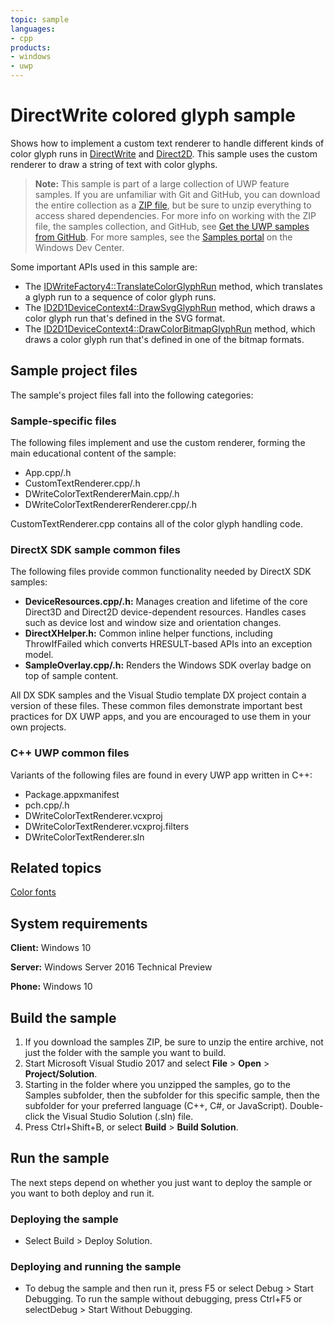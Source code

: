 ```yaml
---
topic: sample
languages:
- cpp
products:
- windows
- uwp
---
```


<!---
  category: GraphicsAndAnimation
  samplefwlink: http://go.microsoft.com/fwlink/p/?LinkId=832476
--->

# DirectWrite colored glyph sample

Shows how to implement a custom text renderer to handle different kinds of color glyph runs in 
[DirectWrite](https://msdn.microsoft.com/library/windows/desktop/dd368038) and 
[Direct2D](http://msdn.microsoft.com/library/windows/desktop/dd370990). This sample uses the custom renderer to draw a string of text with color glyphs. 

> **Note:** This sample is part of a large collection of UWP feature samples. 
> If you are unfamiliar with Git and GitHub, you can download the entire collection as a 
> [ZIP file](https://github.com/Microsoft/Windows-universal-samples/archive/master.zip), but be 
> sure to unzip everything to access shared dependencies. For more info on working with the ZIP file, 
> the samples collection, and GitHub, see [Get the UWP samples from GitHub](https://aka.ms/ovu2uq). 
> For more samples, see the [Samples portal](https://aka.ms/winsamples) on the Windows Dev Center. 

Some important APIs used in this sample are:

- The [IDWriteFactory4::TranslateColorGlyphRun](http://msdn.microsoft.com/library/windows/desktop/mt761992) method, which translates a glyph run to a sequence of color glyph runs.
- The [ID2D1DeviceContext4::DrawSvgGlyphRun](http://msdn.microsoft.com/library/windows/desktop/mt750185) method, which draws a color glyph run that's defined in the SVG format.
- The [ID2D1DeviceContext4::DrawColorBitmapGlyphRun](http://msdn.microsoft.com/library/windows/desktop/mt750184) method, which draws a color glyph run that's defined in one of the bitmap formats.

## Sample project files

The sample's project files fall into the following categories:

### Sample-specific files

The following files implement and use the custom renderer, forming the main educational content of the sample:

- App.cpp/.h
- CustomTextRenderer.cpp/.h
- DWriteColorTextRendererMain.cpp/.h
- DWriteColorTextRendererRenderer.cpp/.h

CustomTextRenderer.cpp contains all of the color glyph handling code.

### DirectX SDK sample common files

The following files provide common functionality needed by DirectX SDK samples:

- **DeviceResources.cpp/.h:** Manages creation and lifetime of the core Direct3D and Direct2D device-dependent resources. Handles cases such as device lost and window size and orientation changes.
- **DirectXHelper.h:** Common inline helper functions, including ThrowIfFailed which converts HRESULT-based APIs into an exception model.
- **SampleOverlay.cpp/.h:** Renders the Windows SDK overlay badge on top of sample content.

All DX SDK samples and the Visual Studio template DX project contain a version of these files. These common files demonstrate important best practices for DX UWP apps, and you are encouraged to use them in your own projects.

### C++ UWP common files

Variants of the following files are found in every UWP app written in C++:

- Package.appxmanifest
- pch.cpp/.h
- DWriteColorTextRenderer.vcxproj
- DWriteColorTextRenderer.vcxproj.filters
- DWriteColorTextRenderer.sln

## Related topics

[Color fonts](http://msdn.microsoft.com/library/windows/desktop/mt765165)  

## System requirements

**Client:** Windows 10

**Server:** Windows Server 2016 Technical Preview

**Phone:** Windows 10

## Build the sample

1. If you download the samples ZIP, be sure to unzip the entire archive, not just the folder with the sample you want to build. 
2. Start Microsoft Visual Studio 2017 and select **File** \> **Open** \> **Project/Solution**.
3. Starting in the folder where you unzipped the samples, go to the Samples subfolder, then the subfolder for this specific sample, then the subfolder for your preferred language (C++, C#, or JavaScript). Double-click the Visual Studio Solution (.sln) file.
4. Press Ctrl+Shift+B, or select **Build** \> **Build Solution**.

## Run the sample

The next steps depend on whether you just want to deploy the sample or you want to both deploy and run it.

### Deploying the sample

- Select Build > Deploy Solution. 

### Deploying and running the sample

- To debug the sample and then run it, press F5 or select Debug >  Start Debugging. To run the sample without debugging, press Ctrl+F5 or selectDebug > Start Without Debugging. 
